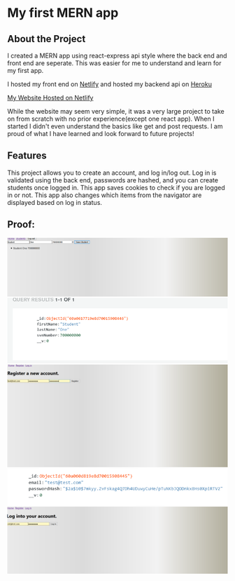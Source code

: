 # My first MERN app

## About the Project

I created a MERN app using react-express api style where the back end and front end are seperate. This was easier for me to understand and learn for my first app.

I hosted my front end on [Netlify](https://www.netlify.com/) and hosted my backend api on [Heroku](https://www.heroku.com/)

[My Website Hosted on Netlify](https://dtaylor6306-mernapi.netlify.app/student)


While the website may seem very simple, it was a very large project to take on from scratch with no prior experience(except one react app). When I started I didn't even understand the basics like get and post requests. I am proud of what I have learned and look forward to future projects!
## Features

This project allows you to create an account, and log in/log out. Log in is validated using the back end, passwords are hashed, and you can create students once logged in. This app saves cookies to check if you are logged in or not. This app also changes which items from the navigator are displayed based on log in status.
## Proof:

![Creating a Student](https://raw.githubusercontent.com/dtaylor6306/FirstMERNapp/main/Screenshots/Creating%20students.PNG)
![Student in DB](https://raw.githubusercontent.com/dtaylor6306/FirstMERNapp/main/Screenshots/StudentMongo.PNG)
![Register new account](https://raw.githubusercontent.com/dtaylor6306/FirstMERNapp/main/Screenshots/Register.PNG)
![Registered account DB](https://raw.githubusercontent.com/dtaylor6306/FirstMERNapp/main/Screenshots/RegisterMongo.PNG)
![logging in](https://raw.githubusercontent.com/dtaylor6306/FirstMERNapp/main/Screenshots/Login.PNG)